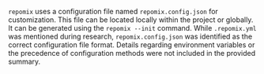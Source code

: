 `repomix` uses a configuration file named `repomix.config.json` for customization. This file can be located locally within the project or globally. It can be generated using the `repomix --init` command. While `.repomix.yml` was mentioned during research, `repomix.config.json` was identified as the correct configuration file format. Details regarding environment variables or the precedence of configuration methods were not included in the provided summary.
